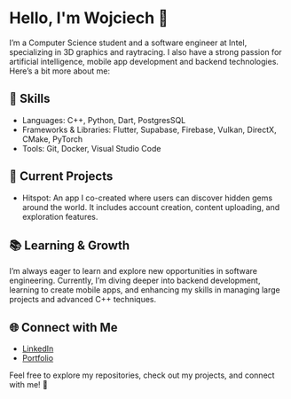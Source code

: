 ﻿# Hello, I'm Wojciech 👋

I’m a Computer Science student and a software engineer at Intel, specializing in 3D graphics and raytracing. I also have a strong passion for artificial intelligence, mobile app development and backend technologies. Here’s a bit more about me:

## 🌟 Skills

- Languages: C++, Python, Dart, PostgresSQL
- Frameworks & Libraries: Flutter, Supabase, Firebase, Vulkan, DirectX, CMake, PyTorch
- Tools: Git, Docker, Visual Studio Code

## 💼 Current Projects

- Hitspot: An app I co-created where users can discover hidden gems around the world. It includes account creation, content uploading, and exploration features.

## 📚 Learning & Growth

I’m always eager to learn and explore new opportunities in software engineering. Currently, I’m diving deeper into backend development, learning to create mobile apps, and enhancing my skills in managing large projects and advanced C++ techniques.

## 🌐 Connect with Me

- [LinkedIn](https://www.linkedin.com/in/wojciech-trapkowski-62020427a/)
- [Portfolio](https://wojciechtrapkowski.github.io/)

Feel free to explore my repositories, check out my projects, and connect with me! 🚀
